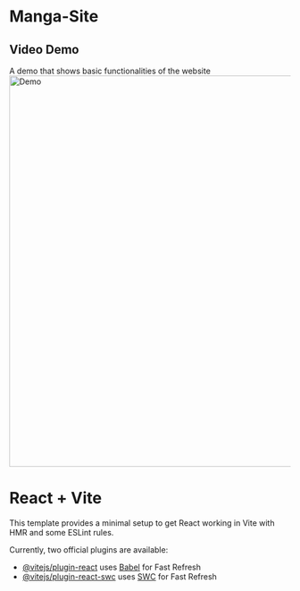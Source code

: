
# Manga-Site  
## Video Demo  
A demo that shows basic functionalities of the website  
<img src='https://github.com/JianHua-Deng/temp-gif/blob/master/manga-site-preview-ezgif.com-optimize.gif' title='Demo' width ='700px' alt='Demo'>
# React + Vite

This template provides a minimal setup to get React working in Vite with HMR and some ESLint rules.

Currently, two official plugins are available:

- [@vitejs/plugin-react](https://github.com/vitejs/vite-plugin-react/blob/main/packages/plugin-react/README.md) uses [Babel](https://babeljs.io/) for Fast Refresh
- [@vitejs/plugin-react-swc](https://github.com/vitejs/vite-plugin-react-swc) uses [SWC](https://swc.rs/) for Fast Refresh
